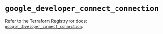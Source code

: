 # `google_developer_connect_connection`

Refer to the Terraform Registry for docs: [`google_developer_connect_connection`](https://registry.terraform.io/providers/hashicorp/google/6.31.0/docs/resources/developer_connect_connection).
